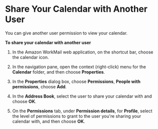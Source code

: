 # Share Your Calendar with Another User<a name="share_your_calendar"></a>

You can give another user permission to view your calendar\.

**To share your calendar with another user**

1. In the Amazon WorkMail web application, on the shortcut bar, choose the calendar icon\.

1. In the navigation pane, open the context \(right\-click\) menu for the **Calendar** folder, and then choose **Properties**\.

1. In the **Properties** dialog box, choose **Permissions**, **People with permissions**, choose **Add**\.

1. In the **Address Book**, select the user to share your calendar with and choose **OK**\.

1. On the **Permissions** tab, under **Permission details**, for **Profile**, select the level of permissions to grant to the user you're sharing your calendar with, and then choose **OK**\.